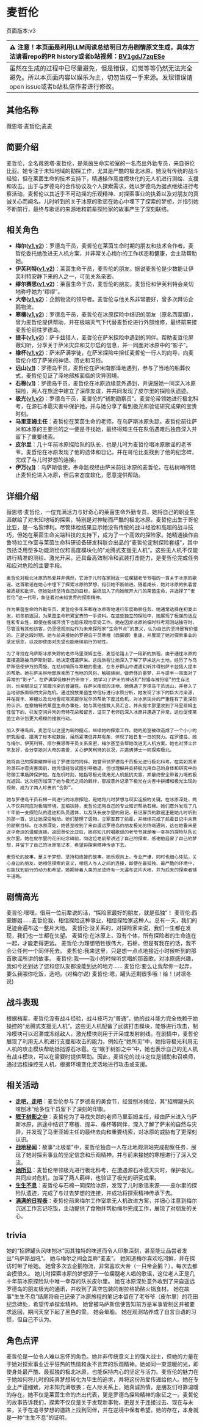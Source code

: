 # 麦哲伦
页面版本:v3
 

| :warning: 注意！本页面是利用LLM阅读总结明日方舟剧情原文生成，具体方法请看repo的PR history或者b站视频：[BV1gdJ7zqESe](https://www.bilibili.com/video/BV1gdJ7zqESe/)         |
|:----------------------------|
| 虽然在生成的过程中已尽量避免，但是错误，幻觉等等仍然无法完全避免。所以本页面内容以娱乐为主，切勿当成一手来源。发现错误请open issue或者b站私信作者进行修改。|



## 其他名称
薇恩塔·麦哲伦;麦麦
## 简要介绍
麦哲伦，全名薇恩塔·麦哲伦，是莱茵生命实验室的一名杰出外勤专员，来自哥伦比亚。她专注于未知地域的勘探工作，尤其是严酷的极北冰原。她没有传统的战斗经验，但在莱茵生命的技术支持下，精通操作高度模块化的无人机进行测绘、支援和攻击。出于与罗德岛的合作协议及个人探索需求，她以罗德岛为据点继续进行考察活动。麦哲伦以其近乎不可动摇的乐观精神、对探索事业的执着以及对朋友的真诚关心而闻名。儿时听到的关于冰原的歌谣在她心中埋下了探索的梦想，并指引她不断前行，最终与歌谣的来源地和前辈探险家的故事产生了深刻联结。
## 相关角色
-   **梅尔([v1](../chars/char_242_otter.md),[v2](char_242_otter.md))**：罗德岛干员，麦哲伦在莱茵生命时期的朋友和技术合作者。麦哲伦委托她改进无人机方案，并非常关心梅尔的工作状态和健康，会主动帮助她。
-   **伊芙利特([v1](../chars/char_134_ifrit.md),[v2](char_134_ifrit.md))**：莱茵生命干员，麦哲伦的朋友。据说麦哲伦是少数能让伊芙利特安静下来的人之一，可见关系亲密。
-   **缪尔赛思([v1](../chars/char_249_mlyss.md),[v2](char_249_mlyss.md))**：莱茵生命干员，麦哲伦的朋友。麦哲伦和伊芙利特会亲切地称呼她为“缪缪”。
-   **大帝([v1](../chars/extended_char_da_di.md),[v2](extended_char_da_di.md))**：企鹅物流的领导者。麦哲伦与他关系非常要好，曾多次拜访企鹅物流。
-   **寒檀([v1](../chars/char_341_sntlla.md),[v2](char_341_sntlla.md))**：罗德岛干员，麦哲伦在冰原探险中结识的朋友（原名西蒙娜），曾为麦哲伦提供帮助，并在极端天气下代替麦哲伦进行外部维修，最终前来接麦哲伦前往罗德岛。
-   **提丰([v1](../chars/char_2012_typhon.md),[v2](char_2012_typhon.md))**：萨卡兹猎人，麦哲伦在萨米探险中遇到的同伴。帮助麦哲伦屏蔽幻听，分享关于萨米灾异和艾尔启的信息，并一同面对冰原中的“影子”。
-   **橡杯([v1](../chars/extended_char_xiang_bei.md),[v2](extended_char_xiang_bei.md))**：萨米萨满学徒，在萨米探险中担任麦哲伦一行人的向导，向麦哲伦介绍了萨米的神话、历史和习俗。
-   **远山([v1](../chars/char_109_fmout.md))**：罗德岛干员，麦哲伦在萨米南部泽地遇到，参与了当地的船葬仪式，麦哲伦见证了泽地部族面临的灾异困境。
-   **石棉([v1](../chars/char_378_asbest.md))**：罗德岛干员，麦哲伦在冰原边缘意外遇到，并说服她一同深入冰原探险，两人在旅途中建立了深厚友谊，并共同发现了皮尔里的探险队遗迹。
-   **极光([v1](../chars/char_422_aurora.md),[v2](char_422_aurora.md))**：罗德岛干员，麦哲伦的“辅助勘察员”。麦哲伦带领她进行极北科考，在源石冰雹灾害中保护她，并与她分享了看到极光和验证研究成果的宝贵时刻。
-   **马里亚姆主任**：麦哲伦在莱茵生命的老师。在乌萨斯冰原失踪，麦哲伦前往萨米和冰原的主要目的之一便是寻找她，最终得知主任在队伍遇难后独自深入并留下了重要线索。
-   **皮尔里**：几十年前冰原探险队的队长，也是儿时为麦哲伦唱冰原歌谣的老爷爷。麦哲伦在冰原发现了他的遗体和日记，并在哥伦比亚找到了他的纪念碑，完成了与儿时梦想的连接。
-   **伊万([v1](../chars/extended_char_yi_wan.md))**：乌萨斯信使，奉命监视经由萨米前往冰原的麦哲伦。在枯树哨所阻止麦哲伦进入冰原，但后来态度软化，愿意提供帮助。
## 详细介绍
薇恩塔·麦哲伦，一位充满活力与好奇心的莱茵生命外勤专员，她将自己的职业生涯献给了对未知地域的探索，特别是对神秘而严酷的极北冰原。麦哲伦出生于哥伦比亚，是一名黎博利。尽管体检结果显示她没有传统的战斗经验和高超的战斗技巧，但她在莱茵生命尖端科技的支持下，成为了一个高效的探险家。她精通操作由鲁特拉工作室与莱茵生命科研设备研发科联合出品的“麦哲伦定制探险套组”，其中包括泛用型多功能测绘仪和高度模块化的“龙腾式支援无人机”。这些无人机不仅能进行精准的测绘、激光开采，还具备高效制冷和武装打击能力，是麦哲伦完成任务和应对危险的主要手段。

    麦哲伦对极北冰原的热爱并非偶然，它源于儿时在家附近一位瘸腿老爷爷唱的一首关于冰原的歌谣。这首歌谣在她心中埋下了探索冰原的梦想，指引她不断前进。随着成长，她对冰原的执着曾被质疑和批评，但她始终坚持自己的目标，最终加入了向她敞开大门的莱茵生命，并选择了“麦哲伦”这一代号，象征着对未知世界的探索精神。

    作为莱茵生命的外勤专员，麦哲伦多年来都在冰原等地进行年度勘察任务。她通常选择在初夏出发，初冬前返回，为莱茵生命积累宝贵的一手资料。在这些独立的探险中，她展现了极强的适应性和专业性，即使在极端环境下也能乐观地享受工作。她在因非冰原的临时科考观测站独守时，尽管没有其他访客，仍坚信观测站作为未来探险家“生命节点”的意义，认为自己的坚持是有价值的。正是这段时期，她与前来接她的罗德岛干员寒檀（西蒙娜）重逢，并展现了她对探索事业的坚定信念，以及即使面对失望也能继续前行的韧性。

    为了寻找在乌萨斯冰原失踪的老师马里亚姆主任，麦哲伦踏上了一段新的旅程。由于通往冰原的直接道路被乌萨斯封锁，她决定借道萨米。这段旅程让她深入了解了萨米这片土地，经历了与乌萨斯信使伊万的周旋、在枯树哨所与寒檀的重逢、在冬牙群山中遭遇幻听并得到萨卡兹猎人提丰的帮助。她在萨米林地部族亲历了当地的风俗，触碰族树，做奇怪的噩梦，并与提丰一同面对了异常的“影子”。在萨满学徒橡杯的带领下，她学习了萨米的神话和“狩猎与被狩猎”的生存法则，也亲眼见证了邪魔污染的普遍性。在萨米南部的泽地，她偶遇了罗德岛干员远山，并卷入了当地部族面临的灾异危机。通过投放莱茵生命信标进行水质分析，她发现了水下的巨大污染源，并在提丰、寒檀以及北地雪祀埃克提尔尼尔的帮助下度过危机，对冰原灾异的严重性有了更深刻的认识。在察帕特的莱茵生命办事处，她与其他搜救人员汇合，并从提丰那里收到了马里亚姆主任留下的、引发空间异常的奇特花朵和留言，证实了老师已深入冰原并遭遇了异常，这也促使莱茵生命计划更大规模的搜救行动。

    加入罗德岛后，麦哲伦以这里为新的据点，继续她的探索工作。她的舱室被改造成了一个小小的研究阁楼，摆满了标本和数据，虽然紧凑但井井有条，体现了她日复一日的努力。在罗德岛，她与梅尔、伊芙利特、缪尔赛思等干员关系亲密，梅尔甚至会帮她改进无人机方案。她也对博士非常友好，会分享她对大帝的喜爱，关心伊芙利特的状况，并邀请博士一同探索极北。

    她将自己的探索精神带给了罗德岛的同伴。她曾带领罗德岛干员极光进行极北科考。在突如其来的源石冰雹灾害面前，她凭借经验试图引导撤退，但也理解并支持极光用自己的身体和研究中的防御工事盾牌保护她。在危机时刻，她指导极光使用无人机抵抗灾害，并最终安全带着力竭的极光返回。这次经历加深了她与极光之间的羁绊，那段意外记录下极光在灾害中拼搏和极光出现的视频，成为了两人珍贵的“合影”。

    她与罗德岛干员石棉一同进行的冰原探险，是她将儿时梦想与现实连接的关键。在冰原深处，两人不仅共同应对极端环境，互相扶持，麦哲伦还用自己的专业知识帮助石棉。她们意外发现了几十年前一支探险队的遗迹和队员遗体，以及队长皮尔里的日记。日记扉页的歌谣正是她儿时听到的那一首，这让她深受触动。她们整理了遗物，立冢安葬了前辈，并继续完成了前辈日记中未竟的勘察目标。在冰原深处，她甚至收到了来自遥远罗德岛的朋友极光的终端通讯，这在她看来是近乎奇迹的温暖连接。返回哥伦比亚后，她得知儿时唱歌谣的老爷爷就是唯一幸存的探险队队长皮尔里。她在皮尔里的花田纪念碑前，向这位老前辈讲述了自己的探索，感谢他启蒙了自己的梦想，并留下了自己的冰原笔记本，希望将探索精神传承下去。

    麦哲伦的故事，是关于梦想、坚持和连接的故事。她乐观向上，专业严谨，同时也细心体贴，关心身边的朋友。她相信探索的意义，相信人与人之间的连接，即使在最孤独、最严酷的环境中，也能找到前行的动力和希望。她期待着人类的足迹终有一天遍布这片大地，并为后来的探索者铺平道路。
## 剧情高光
麦哲伦:嘿嘿，借用一位前辈说的话，“探险家最好的朋友，就是孤独”！
    麦哲伦:西蒙娜姐......麦哲伦我，相信探险这种事业，相信探险家这种人。总有一天，我们的足迹会遍布这一整片大地。
    麦哲伦:没关系的，对探险家来说，我们一生都在发现，我们也一生都在失望。
    麦哲伦:在冰原上，没有个体，所有探险者的生命连在一起，才能走得更远。
    麦哲伦:为理想牺牲很伟大，石棉，但是有我在的话，我不会让任何一个同伴死去。
    麦哲伦:我来这里，只是想一点点地接近小时候听到的那首歌谣所讲的故事。
    麦哲伦:我——我小的时候听您唱的那首歌，对冰原感兴趣，我如今还到达了您和您队友都没能到达的地方......
    麦哲伦:要么让我帮你一起弄，要么我喂你吃饭，选吧。(对梅尔说)
    麦哲伦:嗯，罐头还剩很多哦！给！(对凛冬说)
## 战斗表现
根据档案，麦哲伦没有战斗经验，战斗技巧为“普通”。她的战斗能力完全依赖于她操控的“龙腾式支援无人机”。这些无人机配备了武装打击模块，能够进行攻击，制冷模块可以迟滞或冻结敌人，激光模块则用于开采或发射射线。在剧情中，麦哲伦展现了利用无人机进行支援和攻击的能力。例如在“她所见”中，她指导极光利用无人机的攻击模块帮助抵挡源石冰雹。在“眠于树影之中”中，她也表示自己的无人机有战斗模块，可以在需要时提供帮助。因此，麦哲伦的战斗定位是辅助和召唤师，通过远程操控无人机，根据环境变化灵活地进行攻击或支援。
## 相关活动
-   **[走吧，走吧](../stories/story_glassb_set_1.md)**：麦哲伦参与了罗德岛的美食节，经营刨冰摊位，其“招牌罐头风味刨冰”给多位干员留下了深刻的印象。
-   **[眠于树影之中](../stories/act15mini.md)**：麦哲伦为了寻找失踪的老师马里亚姆主任，经由萨米进入乌萨斯冰原，旅途中结识了寒檀、提丰、橡杯等同伴，深入了解了萨米的自然与灾异，并发现了马里亚姆主任的最终去向和重要线索，对冰原的威胁有了更深刻认识。
-   **[战地秘闻](../stories/act4d0.md)**：故事“北极星”中，麦哲伦独自一人在北地观测站完成勘察任务，展现了她对探索事业的坚定信念和乐观精神，并与前来接她的寒檀进行了深入交流。
-   **[她所见](../stories/story_aurora_set_1.md)**：麦哲伦带领极光进行极北科考，在遭遇源石冰雹天灾时，保护极光，共同应对危机，加深了两人羁绊，也验证了极光的研究成果。
-   **[生生不息](../stories/story_mgllan_set_1.md)**：麦哲伦与石棉一同探险冰原，发现了儿时歌谣来源——皮尔里的探险队遗迹，完成了与过去梦想的连接，并成功将探索精神传承下去。
-   **[满满的日程表](../stories/story_otter_set_1.md)**：麦哲伦前来梅尔工作室拿无人机改进方案，并细心注意到梅尔沉迷工作忘记吃饭，主动提供了食物并帮助梅尔完成工作，展现了对朋友的关心。
## trivia
她的“招牌罐头风味刨冰”因其独特的味道而令人印象深刻，甚至能让品尝者发出“乌萨斯战吼”。
    她与梅尔之间会互称“麦麦”。
    她知道梅尔喜欢吃河鲜，并在探访时带了给她。
    她曾多次去企鹅物流，非常喜欢大帝（一只帝企鹅？），每次去都会摸很久。
    她儿时探索冰原的梦想源于一位瘸腿老人唱的歌谣，这位老人正是几十年前冰原探险队中唯一幸存的队长皮尔里。
    她在冰原深处意外收到了来自遥远罗德岛的朋友极光的通讯，并收到了真空包装的谢拉格奶酪火锅食材。
    她在故事“生生不息”结尾将自己记录了冰原旅程的笔记本留在了老爷爷（皮尔里）的花田纪念碑处，希望传承探索精神。
    她曾被乌萨斯信使告知前方是军事管制区并被要求返回，期间天空下起了黑色的雪。
    她会晕船。
    她在观测站养成了自言自语的习惯，但自己不认为。
## 角色点评
麦哲伦是一位令人难以忘怀的角色。她并非传统意义上的强大战士，但她的力量在于她对探索事业近乎狂热的热情和永不言弃的乐观精神。她如同一束温暖的光，即使身处最严酷、最孤独的极北冰原，也能保持内心的坚定与活力。麦哲伦的魅力在于她如何将儿时的纯真梦想转化为毕生的追求，并将这份热爱传递给他人。她在专业上严谨细致，对未知充满敬畏；在人际关系上，她真诚热情，是朋友们可靠温暖的存在。她不仅是莱茵生命的杰出代表，更是罗德岛探险精神的象征之一。麦哲伦的故事告诉我们，探索不仅仅是关于发现新事物，更是关于连接过去、现在与未来，关于在追寻梦想的道路上找到同伴，并在逆境中保有希望。她的存在，本身就是一种“生生不息”的证明。